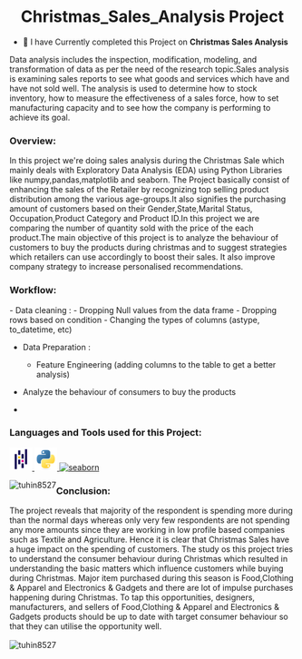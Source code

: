 <h1 align="center">Christmas_Sales_Analysis Project</h1>


- 🔭 I have Currently completed this Project on **Christmas Sales Analysis**

<p align="left">
</p>
Data analysis includes the inspection, modification, modeling, and transformation of data as per the need of the research topic.Sales analysis is examining sales reports to see what goods and services which have and have not sold well. The analysis is used to determine how to stock inventory, how to measure the effectiveness of a sales force, how to set manufacturing capacity and to see how the company is performing to achieve its goal.

<h3 align="left">Overview:</h3>
In this project we're doing sales analysis during the Christmas Sale which mainly deals with Exploratory Data Analysis (EDA) using Python Libraries like numpy,pandas,matplotlib and seaborn. The Project basically consist of enhancing the sales of the Retailer by recognizing top selling product distribution among the various age-groups.It also signifies the purchasing amount of customers based on their Gender,State,Marital Status, Occupation,Product Category and Product ID.In this project we are comparing the number of quantity sold with the price of the each product.The main objective of this project is to analyze the behaviour of customers to buy the products during christmas and to suggest strategies which retailers can use accordingly to boost their sales. It also improve company strategy to increase personalised recommendations.

<h3 align="left">Workflow:</h3>
- Data cleaning :
  - Dropping Null values from the data frame
  - Dropping rows based on condition 
  - Changing the types of columns (astype, to_datetime, etc)

- Data Preparation :
  - Feature Engineering (adding columns to the table to get a better analysis)

- Analyze the behaviour of consumers to buy the products 
- 
<h3 align="left">Languages and Tools used for this Project:</h3>
<p align="left"> <a href="https://pandas.pydata.org/" target="_blank" rel="noreferrer"> <img src="https://raw.githubusercontent.com/devicons/devicon/2ae2a900d2f041da66e950e4d48052658d850630/icons/pandas/pandas-original.svg" alt="pandas" width="40" height="40"/> </a> <a href="https://www.python.org" target="_blank" rel="noreferrer"> <img src="https://raw.githubusercontent.com/devicons/devicon/master/icons/python/python-original.svg" alt="python" width="40" height="40"/> </a> <a href="https://seaborn.pydata.org/" target="_blank" rel="noreferrer"> <img src="https://seaborn.pydata.org/_images/logo-mark-lightbg.svg" alt="seaborn" width="40" height="40"/> </a> </p>

<p><img align="left" src="https://github-readme-stats.vercel.app/api/top-langs?username=tuhin8527&show_icons=true&locale=en&layout=compact" alt="tuhin8527" /></p>

<h3 align="left">Conclusion:</h3>

The project reveals that majority of the respondent is spending more during than the normal days whereas only very few respondents are not spending any more amounts since they are working in low profile based companies such as Textile and Agriculture. Hence it is clear that Christmas Sales have a huge impact on the spending of customers. 
The study os this project tries to understand the consumer behaviour during Christmas which resulted in understanding the basic matters which influence customers while buying during Christmas. Major item purchased during this season is Food,Clothing & Apparel and Electronics & Gadgets and there are lot of impulse purchases happening during Christmas. To tap this opportunities, designers, manufacturers, and sellers of Food,Clothing & Apparel and Electronics & Gadgets  products should be up to date with target consumer behaviour so that they can utilise the opportunity well.



<p><img align="center" src="https://github-readme-streak-stats.herokuapp.com/?user=tuhin8527&" alt="tuhin8527" /></p>
